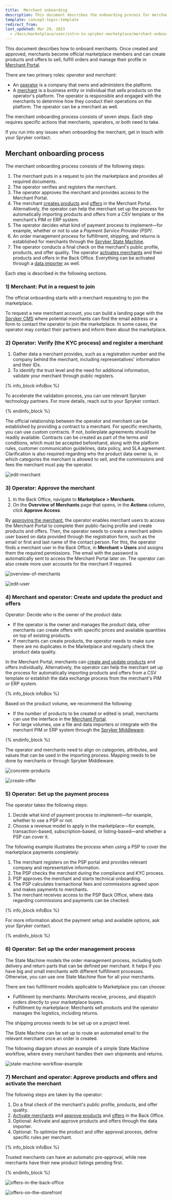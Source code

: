 ```yaml
---
title:  Merchant onboarding
description: This document describes the onboarding process for merchants and gives step-by-step instructions for marketplace operators.
template: concept-topic-template
redirect_from:
last_updated: Mar 29, 2023
  - /docs/marketplace/user/intro-to-spryker-marketplace/merchant-onboarding.html
---
```


This document describes how to onboard merchants.
Once created and approved, merchants become official marketplace members and can create products and offers to sell, fulfill orders and manage their profile in [Merchant Portal](/docs/scos/user/intro-to-spryker/spryker-marketplace/merchant-portal.html).

There are two primary roles: *operator* and *merchant*:
* An [operator](/docs/scos/user/intro-to-spryker/spryker-marketplace/back-office-for-marketplace-operator.html) is a company that owns and administers the platform.
* A [merchant](/docs/scos/user/intro-to-spryker/spryker-marketplace/marketplace-personas.html#merchant-user) is a business entity or individual that sells products on the operator's platform. The operator is responsible and engaged with the merchants to determine how they conduct their operations on the platform. The operator can be a merchant as well.

The merchant onboarding process consists of seven steps. Each step requires specific actions that merchants, operators, or both need to take.

If you run into any issues when onboarding the merchant, get in touch with your Spryker contact.

## Merchant onboarding process

The merchant onboarding process consists of the following steps:

1. The merchant puts in a request to join the marketplace and provides all required documents.
2. The operator verifies and registers the merchant.
3. The operator approves the merchant and provides access to the Merchant Portal.
4. The merchant [creates products](/docs/pbc/all/product-information-management/{{site.version}}/marketplace/manage-in-the-merchant-portal/manage-products-in-the-merchant-portal.html) and [offers](/docs/pbc/all/offer-management/{{site.version}}/marketplace/create-and-edit-product-offers.html#creating-a-product-offer) in the Merchant Portal. Alternatively, the operator can help the merchant set up the process for automatically importing products and offers from a CSV template or the merchant's PIM or ERP system.
5. The operator decides what kind of payment process to implement—for example, whether or not to use a *Payment Service Provider (PSP)*.
6. An order management process for fulfillment, shipping, and returns is established for merchants through the [Spryker State Machine](/docs/pbc/all/order-management-system/{{site.version}}/base-shop/state-machine-cookbook/state-machine-cookbook.html).
7. The operator conducts a final check on the merchant's public profile, products, and offer quality. The operator [activates merchants](/docs/pbc/all/merchant-management/{{site.version}}/marketplace/manage-in-the-back-office/manage-merchants.html#activating-and-deactivating-merchants) and their products and offers in the Back Office. Everything can be activated through a [data importer](/docs/scos/dev/data-import/{{site.version}}/data-importers-overview-and-implementation.html) as well.

Each step is described in the following sections.

### 1) Merchant: Put in a request to join

The official onboarding starts with a merchant requesting to join the marketplace.

To request a new merchant account, you can build a landing page with the [Spryker CMS](/docs/pbc/all/content-management-system/{{site.version}}/content-management-system.html) where potential merchants can find the email address or a form to contact the operator to join the marketplace. In some cases, the operator may contact their partners and inform them about the marketplace.

### 2) Operator: Verify (the KYC process) and register a merchant

1. Gather data a merchant provides, such as a registration number and the company behind the merchant, including representatives' information and their IDs.
2. To identify the trust level and the need for additional information, validate your merchant through public registers.

{% info_block infoBox %}

To accelerate the validation process, you can use relevant Spryker technology partners. For more details, reach out to your Spryker contact.

{% endinfo_block %}

The official relationship between the operator and merchant can be established by providing a contract to a merchant. For specific merchants, you can use custom contracts. If not, boilerplate agreements should be readily available. Contracts can be created as part of the terms and conditions, which must be accepted beforehand, along with the platform rules, customer communication guidelines, data policy, and SLA agreement. Clarification is also required regarding who the product data owner is, in which categories the merchant is allowed to sell, and the commissions and fees the merchant must pay the operator.

![edit-merchant](https://spryker.s3.eu-central-1.amazonaws.com/docs/marketplace/user/intro-to-spryker-marketplace/merchant-onboarding/step-2-edit-merchant.png)

### 3) Operator: Approve the merchant

1. In the Back Office, navigate to **Marketplace&nbsp;<span aria-label="and then">></span> Merchants**.
2. On the **Overview of Merchants** page that opens, in the **Actions** column, click **Approve Access**.

By [approving the merchant](/docs/pbc/all/merchant-management/{{site.version}}/marketplace/manage-in-the-back-office/manage-merchants.html#approving-and-denying-merchants), the operator enables merchant users to access the Merchant Portal to complete their public-facing profile and create products and offers.
Then, the operator needs to create a merchant admin user based on data provided through the registration form, such as the email or first and last name of the contact person. For this, the operator finds a merchant user in the Back Office, in **Merchant&nbsp;<span aria-label="and then">></span> Users** and assigns them the required permissions.
The email with the password is automatically sent to access the Merchant Portal later on. The operator can also create more user accounts for the merchant if required.

![overview-of-merchants](https://spryker.s3.eu-central-1.amazonaws.com/docs/marketplace/user/intro-to-spryker-marketplace/merchant-onboarding/step-3-overview-of-merchants.png)

![edit-user](https://spryker.s3.eu-central-1.amazonaws.com/docs/marketplace/user/intro-to-spryker-marketplace/merchant-onboarding/step-3-edit-user.png)

### 4) Merchant and operator: Create and update the product and offers

Operator: Decide who is the owner of the product data:
* If the operator is the owner and manages the product data, other merchants can create offers with specific prices and available quantities on top of existing products.
* If merchants can create products, the operator needs to make sure there are no duplicates in the Marketplace and regularly check the product data quality.

In the Merchant Portal, merchants can [create and update products](/docs/pbc/all/product-information-management/{{site.version}}/marketplace/manage-in-the-merchant-portal/manage-products-in-the-merchant-portal.html) and offers individually. Alternatively, the operator can help the merchant set up the process for automatically importing products and offers from a CSV template or establish the data exchange process from the merchant's PIM or ERP system.

{% info_block infoBox %}

Based on the product volume, we recommend the following:
- If the number of products to be created or edited is small, merchants can use the interface in the [Merchant Portal](/docs/scos/user/intro-to-spryker/spryker-marketplace/merchant-portal.html).
- For large volumes, use a file and data importers or integrate with the merchant PIM or ERP system through the [Spryker Middleware](/docs/scos/dev/back-end-development/data-manipulation/data-ingestion/spryker-middleware.html).

{% endinfo_block %}

The operator and merchants need to align on categories, attributes, and values that can be used in the importing process. Mapping needs to be done by merchants or through Spryker Middleware.

![concrete-products](https://spryker.s3.eu-central-1.amazonaws.com/docs/marketplace/user/intro-to-spryker-marketplace/merchant-onboarding/step-4-concrete-products.png)

![create-offer](https://spryker.s3.eu-central-1.amazonaws.com/docs/marketplace/user/intro-to-spryker-marketplace/merchant-onboarding/step-4-create-offer.png)


### 5) Operator: Set up the payment process

The operator takes the following steps:
1. Decide what kind of payment process to implement—for example, whether to use a PSP or not.
2. Choose a revenue model to apply in the marketplace—for example, transaction-based, subscription-based, or listing-based—and whether a PSP can cover it.

The following example illustrates the process when using a PSP to cover the marketplace payments completely:
1. The merchant registers on the PSP portal and provides relevant company and representative information.
2. The PSP checks the merchant during the compliance and KYC process.
3. PSP approves the merchant and starts technical onboarding.
4. The PSP calculates transactional fees and commissions agreed upon and makes payments to merchants.
5. The merchant receives access to the PSP Back Office, where data regarding commissions and payments can be checked.

{% info_block infoBox %}

For more information about the payment setup and available options, ask your Spryker contact.

{% endinfo_block %}

### 6) Operator: Set up the order management process

The State Machine models the order management process, including both delivery and return parts that can be defined per merchant. It helps if you have big and small merchants with different fulfillment processes. Otherwise, you can use one State Machine flow for all your merchants.


There are two fulfillment models applicable to Marketplace you can choose:
* Fulfillment by merchants: Merchants receive, process, and dispatch orders directly to your marketplace buyers.
* Fulfillment by marketplace: Merchants sell products and the operator manages the logistics, including returns.

The shipping process needs to be set up on a project level.

The State Machine can be set up to route an automated email to the relevant merchant once an order is created.

The following diagram shows an example of a simple State Machine workflow, where every merchant handles their own shipments and returns.

![state-machine-workflow-example](https://spryker.s3.eu-central-1.amazonaws.com/docs/marketplace/user/intro-to-spryker-marketplace/merchant-onboarding/step-6-state-machine-workflow-example.png)

### 7) Merchant and operator: Approve products and offers and activate the merchant

The following steps are taken by the operator:

1. Do a final check of the merchant's public profile, products, and offer quality.
2. [Activate merchants](/docs/pbc/all/merchant-management/{{site.version}}/marketplace/manage-in-the-back-office/manage-merchants.html#activating-and-deactivating-merchants) and [approve products](/docs/pbc/all/product-information-management/{{site.version}}/marketplace/manage-in-the-merchant-portal/concrete-products/manage-marketplace-concrete-products.html#activating-and-deactivating-a-concrete-product) and [offers](/docs/pbc/all/offer-management/{{site.version}}/marketplace/manage-merchant-product-offers.html#approving-or-denying-offers) in the Back Office.
3. Optional: Activate and approve products and offers through the data importer.
4. Optional: To optimize the product and offer approval process, define specific rules per merchant.

{% info_block infoBox %}

Trusted merchants can have an automatic pre-approval, while new merchants have their new product listings pending first.

{% endinfo_block %}

![offers-in-the-back-office](https://spryker.s3.eu-central-1.amazonaws.com/docs/marketplace/user/intro-to-spryker-marketplace/merchant-onboarding/step-7-offers-in-the-back-office.png)

![offers-on-the-storefront](https://spryker.s3.eu-central-1.amazonaws.com/docs/marketplace/user/intro-to-spryker-marketplace/merchant-onboarding/step-7-offers-on-the-storefront.png)
